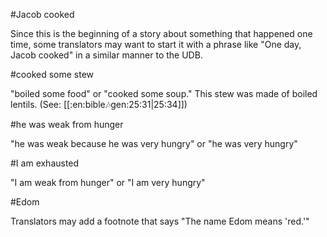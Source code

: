 #Jacob cooked

Since this is the beginning of a story about something that happened one time, some translators may want to start it with a phrase like "One day, Jacob cooked" in a similar manner to the UDB.

#cooked some stew

"boiled some food" or "cooked some soup." This stew was made of boiled lentils. (See: [[:en:bible:notes:gen:25:31|25:34]])

#he was weak from hunger

"he was weak because he was very hungry" or "he was very hungry"

#I am exhausted

"I am weak from hunger" or "I am very hungry"

#Edom

Translators may add a footnote that says "The name Edom means 'red.'"